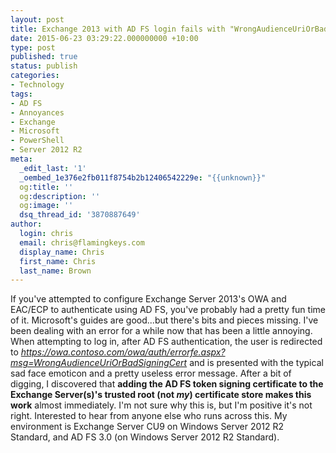 ```yaml
---
layout: post
title: Exchange 2013 with AD FS login fails with "WrongAudienceUriOrBadSigningCert"
date: 2015-06-23 03:29:22.000000000 +10:00
type: post
published: true
status: publish
categories:
- Technology
tags:
- AD FS
- Annoyances
- Exchange
- Microsoft
- PowerShell
- Server 2012 R2
meta:
  _edit_last: '1'
  _oembed_1e376e2fb011f8754b2b12406542229e: "{{unknown}}"
  og:title: ''
  og:description: ''
  og:image: ''
  dsq_thread_id: '3870887649'
author:
  login: chris
  email: chris@flamingkeys.com
  display_name: Chris
  first_name: Chris
  last_name: Brown
---
```

If you've attempted to configure Exchange Server 2013's OWA and EAC/ECP to authenticate using AD FS, you've probably had a pretty fun time of it. Microsoft's guides are good...but there's bits and pieces missing. 
I've been dealing with an error for a while now that has been a little annoying. When attempting to log in, after AD FS authentication, the user is redirected to *https://owa.contoso.com/owa/auth/errorfe.aspx?msg=WrongAudienceUriOrBadSigningCert* and is presented with the typical sad face emoticon and a pretty useless error message.
After a bit of digging, I discovered that **adding the AD FS token signing certificate to the Exchange Server(s)'s trusted root (not *my*) certificate store makes this work** almost immediately. 
I'm not sure why this is, but I'm positive it's not right. Interested to hear from anyone else who runs across this. My environment is Exchange Server CU9 on Windows Server 2012 R2 Standard, and AD FS 3.0 (on Windows Server 2012 R2 Standard).
